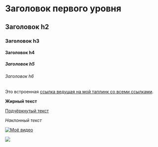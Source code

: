 # Заголовок первого уровня #

## Заголовок h2

### Заголовок h3

#### Заголовок h4

##### Заголовок h5

###### Заголовок h6



Это встроенная [ссылка ведущая на мой таплинк со всеми ссылками](https://taplink.cc/i.will.save.your.life "ссылка").

**Жирный текст**

<ins>Подчёркнутый текст </ins>

_Наклонный текст_

[![Моё видео](https://i.ytimg.com/an_webp/7cVwrPYkyRc/mqdefault_6s.webp?du=3000&sqp=CPPvhJkG&rs=AOn4CLC7lOa5j6MJzH7nEbBDa183xJjocw)](https://www.youtube.com/watch?v=7cVwrPYkyRc&t=5s)

![](//placehold.it/150x100)
